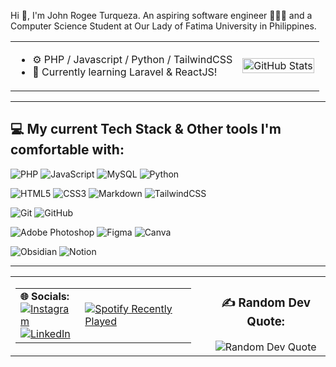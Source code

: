 Hi 👋, I'm John Rogee Turqueza. An aspiring software engineer 🧑🏻‍💻 and a Computer Science Student at Our Lady of Fatima University in Philippines.

<table align="center">
  <tr>
    <td>
      <ul>
        <li>⚙️ PHP / Javascript / Python / TailwindCSS</li>
        <li>🌱 Currently learning Laravel & ReactJS!</li>
      </ul>
    </td>
    <td>
      <picture>
        <source media="(prefers-color-scheme: dark)" srcset="https://github-readme-stats.vercel.app/api?username=jrogeet&theme=ayu-mirage&hide_border=false&include_all_commits=true&count_private=true">
        <img width="100%" src="https://github-readme-stats.vercel.app/api?username=jrogeet&theme=ayu-mirage&hide_border=false&include_all_commits=true&count_private=true" alt="GitHub Stats">
      </picture>
    </td>
  </tr>
</table>



---

## 💻 My current Tech Stack & Other tools I'm comfortable with:
![PHP](https://img.shields.io/badge/PHP-%23777BB4.svg?style=flat-square&logo=php&logoColor=white) 
![JavaScript](https://img.shields.io/badge/Javascript-%23323330.svg?style=flat-square&logo=javascript&logoColor=%23F7DF1E) 
![MySQL](https://img.shields.io/badge/MySQL-4479A1.svg?style=flat-square&logo=mysql&logoColor=white) 
![Python](https://img.shields.io/badge/Python-3670A0?style=flat-square&logo=python&logoColor=ffdd54) 

![HTML5](https://img.shields.io/badge/HTML5-%23E34F26.svg?style=flat-square&logo=html5&logoColor=white) 
![CSS3](https://img.shields.io/badge/CSS3-%231572B6.svg?style=flat-square&logo=css3&logoColor=white) 
![Markdown](https://img.shields.io/badge/Markdown-%23000000.svg?style=flat-square&logo=markdown&logoColor=white) 
![TailwindCSS](https://img.shields.io/badge/TailwindCSS-%2338B2AC.svg?style=flat-square&logo=tailwind-css&logoColor=white) 

![Git](https://img.shields.io/badge/Git-%23F05033.svg?style=flat-square&logo=git&logoColor=white) 
![GitHub](https://img.shields.io/badge/Github-%23121011.svg?style=flat-square&logo=github&logoColor=white) 

![Adobe Photoshop](https://img.shields.io/badge/Adobe%20Photoshop-%2331A8FF.svg?style=flat-square&logo=adobe%20photoshop&logoColor=white) 
![Figma](https://img.shields.io/badge/Figma-%23F24E1E.svg?style=flat-square&logo=figma&logoColor=white) 
![Canva](https://img.shields.io/badge/Canva-%2300C4CC.svg?style=flat-square&logo=Canva&logoColor=white) 

![Obsidian](https://img.shields.io/badge/Obsidian-%23483699.svg?style=flat-square&logo=obsidian&logoColor=white) 
![Notion](https://img.shields.io/badge/Notion-%23000000.svg?style=flat-square&logo=notion&logoColor=white)

---



<table>
  <tr>
    <td>
      <table align="center">
        <tr>
          <td>
            <strong>🌐 Socials:</strong>
            <br>
            <a href="https://instagram.com/ruhzhee">
              <img src="https://img.shields.io/badge/Instagram-%23E4405F.svg?logo=Instagram&logoColor=white" alt="Instagram">
            </a>
            <br>
            <a href="https://linkedin.com/in/jrogeet">
              <img src="https://img.shields.io/badge/LinkedIn-%230077B5.svg?logo=LinkedIn&logoColor=white" alt="LinkedIn">
            </a>
          </td>
          <td>
            <a href="https://github.com/JeffreyCA/spotify-recently-played-readme">
              <img src="https://spotify-recently-played-readme.vercel.app/api?user=6f7dpi6e7mpzkc61ue85eimxh" alt="Spotify Recently Played">
            </a>
          </td>
        </tr>
      </table>
    </td>
    <td>
      <td align="center">
        <h3>✍️ Random Dev Quote:</h3>
        <img src="https://quotes-github-readme.vercel.app/api?type=horizontal&theme=light" alt="Random Dev Quote">
      </td>
    </td>
  </tr>
</table>



